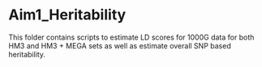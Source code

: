 # Aim1_Heritability

This folder contains scripts to estimate LD scores for 1000G data for both HM3 and HM3 + MEGA sets as well as estimate overall SNP based heritability. 